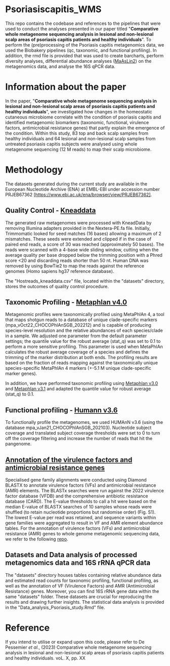 # Psoriasiscapitis_WMS

This repo contains the codebase and references to the pipelines that were used to conduct the analyses presented in our paper titled "**Comparative whole metagenome sequencing analysis in lesional and non-lesional scalp areas of psoriasis capitis patients and healthy individuals**". To perform the (pre)processing of the Psoriasis capitis metagenomics data, we used the Biobakery pipelines (qc, taxonomic, and functional profiling). In addition, the rmd file is provided that was used to create barcharts, perform diversity analyses, differential abundance analyses ([MaAsLin2](https://github.com/biobakery/biobakery/wiki/maaslin2)) on the metagenomics data, and analyse the 16S qPCR data. 

# Information about the paper

In the paper, "**Comparative whole metagenome sequencing analysis in lesional and non-lesional scalp areas of psoriasis capitis patients and healthy individuals**", we investigated how changes in the homeostatic cutaneous microbiome correlate with the condition of psoriasis capitis and identified metagenomic biomarkers (taxonomic, functional, virulence factors, antimicrobial resistance genes) that partly explain the emergence of the condition. Within this study, 83 top and back scalp samples from healthy individuals and 64 lesional and non-lesional scalp samples from untreated psoriasis capitis subjects were analysed using whole metagenome sequencing (12 M reads) to map their scalp microbiome.



# Methodology
The datasets generated during the current study are available in the European Nucleotide Archive (ENA) at EMBL-EBI under accession number PRJEB67362 [https://www.ebi.ac.uk/ena/browser/view/PRJEB67362]. 
## Quality Control - [Kneaddata](https://github.com/biobakery/kneaddata)
The generated raw metagenomes were processed with KneadData by removing Illumina adapters provided in the Nextera-PE.fa file. Initially, Trimmomatic looked for seed matches (16 bases) allowing a maximum of 2 mismatches. These seeds were extended and clipped if in the case of paired end reads, a score of 30 was reached (approximately 50 bases). The reads were scanned with a 4-base wide sliding window, cutting when the average quality per base dropped below the trimming position with a Phred score <20 and discarding reads shorter than 50 nt. Human DNA was removed by using BowTie2 to map the reads against the reference genomes (Homo sapiens hg37 reference database). 

The "Hostreads_kneaddata.csv" file, located within the "datasets" directory, stores the outcomes of quality control procedure.

## Taxonomic Profiling - [Metaphlan v4.0](https://github.com/biobakery/MetaPhlAn/wiki/MetaPhlAn-4)
Metagenomic profiles were taxonomically profiled using MetaPhlAn 4, a tool that maps shotgun reads to a database of unique clade-specific markers (mpa_vOct22_CHOCOPhlAnSGB_202212) and is capable of producing species-level resolution and the relative abundances of each species/clade in a sample. We adjusted one parameter from the default parameter settings; the quantile value for the robust average (stat_q) was set to 0.1 to perform a more sensitive profiling. This parameter is used when MetaPhlAn calculates the robust average coverage of a species and defines the trimming of the marker distribution at both ends. The profiling results are based on the fraction of reads mapping against the taxonomically unique species-specific MetaPhlAn 4 markers (+-5.1 M unique clade-specific marker genes). 

In addition, we have performed taxonomic profiling using [Metaphlan v3.0](https://github.com/biobakery/biobakery/wiki/metaphlan3) and [Metaphlan v3.1](https://github.com/biobakery/biobakery/wiki/metaphlan3) and adapted the quantile value for robust average (stat_q) to 0.1. 


## Functional profiling - [Humann v3.6](https://github.com/biobakery/biobakery/wiki/humann3)
To functionally profile the metagenomes, we used HUMAnN v3.6 (using the database mpa_vJan21_CHOCOPhlAnSGB_202103). Nucleotide subject coverage and translated subject coverage thresholds were set to 0 to turn off the coverage filtering and increase the number of reads that hit the pangenome. 

## [Annotation of the virulence factors and antimicrobial resistance genes](https://github.com/stefftaelman/metagenomics-functional-annotation/tree/main)
Specialised gene family alignments were conducted using Diamond BLASTX to annotate virulence factors (VFs) and antimicrobial resistance (AMR) elements. The BLASTx searches were run against the 2022 virulence factor database (VFDB) and the comprehensive antibiotic resistance database (CARD). The E-value thresholds to call a hit were based on the median E-value of BLASTX searches of 10 samples whose reads were shuffled (to retain nucleotide proportions but randomise order) (Fig. S1). The lowest E-value per read was retained, and sequence variants within gene families were aggregated to result in VF and AMR element abundance tables.
For the annotation of virulence factors (VFs) and antimicrobial resistance (AMR) genes to whole genome metagenomic sequencing data, we refer to the following [repo](https://github.com/stefftaelman/metagenomics-functional-annotation.git).

## Datasets and Data analysis of processed metagenomics data and 16S rRNA qPCR data
The "datasets" directory houses tables containing relative abundance data and estimated read counts for taxonomic profiling, functional profiling, as well as the annotation of VF (Virulence Factors) and AMR (Antimicrobial Resistance) genes. Moreover, you can find 16S rRNA gene data within the same "datasets" folder. These datasets are crucial for reproducing the results and drawing further insights. The statistical data analysis is provided in the "Data_analysis_Psoriasis_study.Rmd" file.

# Reference

If you intend to utilise or expand upon this code, please refer to De Pessemier _et al._, (2023) Comparative whole metagenome sequencing analysis in lesional and non-lesional scalp areas of psoriasis capitis patients and healthy individuals. voL. X, pp. XX
